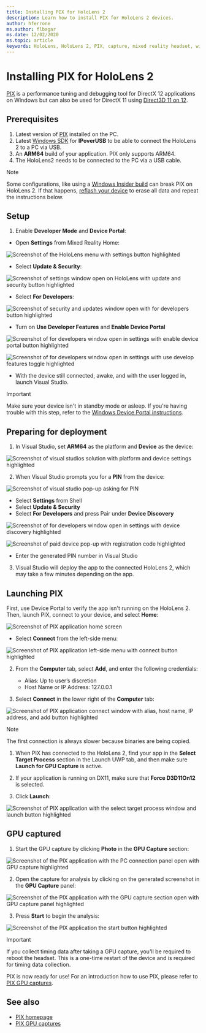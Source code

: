 ```yaml
---
title: Installing PIX for HoloLens 2
description: Learn how to install PIX for HoloLens 2 devices.
author: hferrone
ms.author: flbagar
ms.date: 12/02/2020
ms.topic: article
keywords: HoloLens, HoloLens 2, PIX, capture, mixed reality headset, windows mixed reality headset, virtual reality headset
---
```


# Installing PIX for HoloLens 2

[PIX](https://devblogs.microsoft.com/pix) is a performance tuning and debugging tool for DirectX 12 applications on Windows but can also be used for DirectX 11 using [Direct3D 11 on 12](https://docs.microsoft.com/windows/win32/direct3d12/direct3d-11-on-12).

## Prerequisites

1. Latest version of [PIX](https://devblogs.microsoft.com/pix/download) installed on the PC.
1. Latest [Windows SDK](https://developer.microsoft.com/windows/downloads/windows-sdk/) for **IPoverUSB** to be able to connect the HoloLens 2 to a PC via USB.
1. An **ARM64** build of your application. PIX only supports ARM64.
1. The HoloLens2 needs to be connected to the PC via a USB cable.

>[!NOTE]
> Some configurations, like using a [Windows Insider build](https://insider.windows.com) can break PIX on HoloLens 2. If that happens, [reflash your device](/hololens/hololens-recovery) to erase all data and repeat the instructions below.

## Setup

1. Enable **Developer Mode** and **Device Portal**:

* Open **Settings** from Mixed Reality Home:

![Screenshot of the HoloLens menu with settings button highlighted](images/pix-img-01.jpg)

* Select **Update & Security**:

![Screenshot of settings window open on HoloLens with update and security button highlighted](images/pix-img-02.jpg)

* Select **For Developers**:

![Screenshot of security and updates window open with for developers button highlighted](images/pix-img-03.jpg)

* Turn on **Use Developer Features** and **Enable Device Portal**

![Screenshot of for developers window open in settings with enable device portal button highlighted](images/pix-img-04.jpg)

![Screenshot of for developers window open in settings with use develop features toggle highlighted](images/pix-img-05.jpg)

* With the device still connected, awake, and with the user logged in, launch Visual Studio.

> [!IMPORTANT]
> Make sure your device isn't in standby mode or asleep. If you're having trouble with this step, refer to the [Windows Device Portal instructions](./using-the-windows-device-portal.md).

## Preparing for deployment

1. In Visual Studio, set **ARM64** as the platform and **Device** as the device:

![Screenshot of visual studios solution with platform and device settings highlighted](images/pix-img-06.png)

2. When Visual Studio prompts you for a **PIN** from the device:

![Screenshot of visual studio pop-up asking for PIN](images/pix-img-07.png)

* Select **Settings** from Shell
* Select **Update & Security**
* Select **For Developers** and press Pair under **Device Discovery** 

![Screenshot of for developers window open in settings with device discovery highlighted](images/pix-img-08.jpg)

![Screenshot of paid device pop-up with registration code highlighted](images/pix-img-09.jpg)

* Enter the generated PIN number in Visual Studio

3. Visual Studio will deploy the app to the connected HoloLens 2, which may take a few minutes depending on the app.

## Launching PIX

First, use Device Portal to verify the app isn't running on the HoloLens 2. Then, launch PIX, connect to your device, and select **Home**:

![Screenshot of PIX application home screen](images/pix-img-10.png)

* Select **Connect** from the left-side menu:

![Screenshot of PIX application left-side menu with connect button highlighted](images/pix-img-11.png)

2. From the **Computer** tab, select **Add**, and enter the following credentials:
    * Alias: Up to user’s discretion
    * Host Name or IP Address: 127.0.0.1

3. Select **Connect** in the lower right of the **Computer** tab:

![Screenshot of PIX application connect window with alias, host name, IP address, and add button highlighted](images/pix-img-12.png)

> [!NOTE]
> The first connection is always slower because binaries are being copied.

1. When PIX has connected to the HoloLens 2, find your app in the **Select Target Process** section in the Launch UWP tab, and then make sure **Launch for GPU Capture** is active. 

1. If your application is running on DX11, make sure that **Force D3D11On12** is selected. 

1. Click **Launch**:

![Screenshot of PIX application with the select target process window and launch button highlighted](images/pix-img-13.png)

## GPU captured

1. Start the GPU capture by clicking **Photo** in the **GPU Capture** section:

![Screenshot of the PIX application with the PC connection panel open with GPU capture highlighted](images/pix-img-14.png)

2. Open the capture for analysis by clicking on the generated screenshot in the **GPU Capture** panel:

![Screenshot of the PIX application with the GPU capture section open with GPU capture panel highlighted](images/pix-img-15.png)

3. Press **Start** to begin the analysis:

![Screenshot of the PIX application the start button highlighted](images/pix-img-16.png)

> [!IMPORTANT]
> If you collect timing data after taking a GPU capture, you'll be required to reboot the headset. This is a one-time restart of the device and is required for timing data collection.

PIX is now ready for use! For an introduction how to use PIX, please refer to [PIX GPU captures](https://devblogs.microsoft.com/pix/gpu-captures/).


## See also
* [PIX homepage](https://devblogs.microsoft.com/pix)
* [PIX GPU captures](https://devblogs.microsoft.com/pix/gpu-captures/)